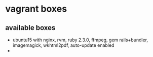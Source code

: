 # vagrant boxes

## available boxes
 - ubuntu15 with nginx, rvm, ruby 2.3.0, ffmpeg, gem rails+bundler, imagemagick, wkhtml2pdf, auto-update enabled
 - 
 
